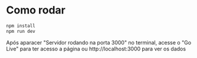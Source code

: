 # Como rodar

```bash
npm install
npm run dev
```
Após aparacer "Servidor rodando na porta 3000" no terminal, acesse o "Go Live" para ter acesso a página ou http://localhost:3000 para ver os dados